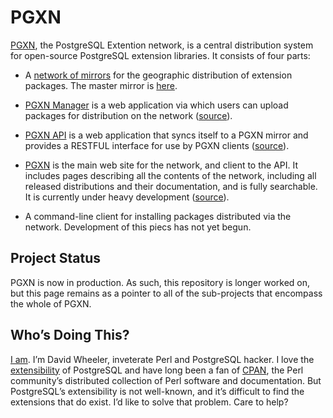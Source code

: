 PGXN
===

[PGXN](http://www.pgxn.org/), the PostgreSQL Extention network, is a central
distribution system for open-source PostgreSQL extension libraries. It
consists of four parts:

* A [network of mirrors](http://pgxn.org/mirroring.html) for the geographic
  distribution of extension packages. The master mirror is
  [here](http://master.pgxn.org/).

* [PGXN Manager](http://manager.pgxn.org/) is a web application via which
  users can upload packages for distribution on the network
  ([source](https://github.com/pgxn/pgxn-manager)).

* [PGXN API](http://api.pgxn.org/) is a web application that syncs itself
  to a PGXN mirror and provides a RESTFUL interface for use by PGXN clients
  ([source](https://github.com/pgxn/pgxn-api)).

* [PGXN](http://pgxn.org/) is the main web site for the network, and client to
  the API. It includes pages describing all the contents of the network,
  including all released distributions and their documentation, and is fully
  searchable. It is currently under heavy development
  ([source](https://github.com/pgxn/pgxn-site)).

* A command-line client for installing packages distributed via the network.
  Development of this piecs has not yet begun.

Project Status
--------------

PGXN is now in production. As such, this repository is longer worked on, but
this page remains as a pointer to all of the sub-projects that encompass the
whole of PGXN.

Who’s Doing This?
-----------------

[I am](http://justatheory.com/ "Just a Theory"). I’m David Wheeler, inveterate
Perl and PostgreSQL hacker. I love the
[extensibility](http://www.postgresql.org/docs/current/static/extend.html) of
PostgreSQL and have long been a fan of [CPAN](http://www.cpan.org/), the Perl
community’s distributed collection of Perl software and documentation. But
PostgreSQL’s extensibility is not well-known, and it’s difficult to find the
extensions that do exist. I’d like to solve that problem. Care to help?
